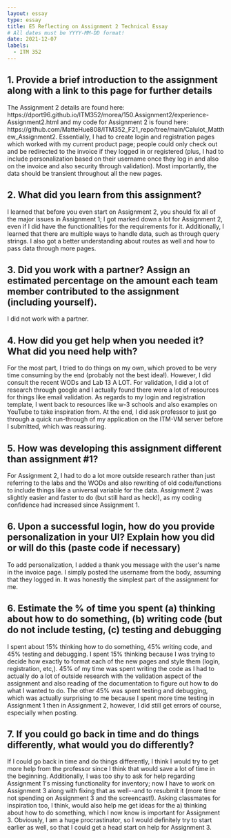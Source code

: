 ```yaml
---
layout: essay
type: essay
title: E5 Reflecting on Assignment 2 Technical Essay
# All dates must be YYYY-MM-DD format!
date: 2021-12-07
labels:
  - ITM 352
---
```

<h2>1. Provide a brief introduction to the assignment along with a link to this page for further details</h2>
The Assignment 2 details are found here: https://dport96.github.io/ITM352/morea/150.Assignment2/experience-Assignment2.html and my code for Assignment 2 is found here: https://github.com/MatteHue808/ITM352_F21_repo/tree/main/Calulot_Matthew_Assignment2. Essentially, I had to create login and registration pages which worked with my current product page; people could only check out and be redirected to the invoice if they logged in or registered (plus, I had to include personalization based on their username once they log in and also on the invoice and also security through validation). Most importantly, the data should be transient throughout all the new pages. 

<h2>2. What did you learn from this assignment?</h2>
I learned that before you even start on Assignment 2, you should fix all of the major issues in Assignment 1; I got marked down a lot for Assignment 2, even if I did have the functionalities for the requirements for it. Additionally, I learned that there are multiple ways to handle data, such as through query strings. I also got a better understanding about routes as well and how to pass data through more pages. 

<h2>3. Did you work with a partner? Assign an estimated percentage on the amount each team member contributed to the assignment (including yourself).</h2>
I did not work with a partner.

<h2>4. How did you get help when you needed it? What did you need help with?</h2> 
For the most part, I tried to do things on my own, which proved to be very time consuming by the end (probably not the best idea!). However, I did consult the recent WODs and Lab 13 A LOT. For validation, I did a lot of research through google and I actually found there were a lot of resources for things like email validation. As regards to my login and registration template, I went back to resources like w-3 schools and also examples on YouTube to take inspiration from. At the end, I did ask professor to just go through a quick run-through of my application on the ITM-VM server before I submitted, which was reassuring. 

<h2>5. How was developing this assignment different than assignment #1?</h2> 
For Assignment 2, I had to do a lot more outside research rather than just referring to the labs and the WODs and also rewriting of old code/functions to include things like a universal variable for the data. Assignment 2 was slightly easier and faster to do (but still hard as heck!), as my coding confidence had increased since Assignment 1. 

<h2>6. Upon a successful login, how do you provide personalization in your UI? Explain how you did or will do this (paste code if necessary)</h2>
To add personalization, I added a thank you message with the user's name in the invoice page. I simply posted the username from the body, assuming that they logged in. It was honestly the simplest part of the assignment for me. 

<h2>6. Estimate the % of time you spent (a) thinking about how to do something, (b) writing code (but do not include testing, (c) testing and debugging</h2>
I spent about 15% thinking how to do something, 45% writing code, and 45% testing and debugging. I spent 15% thinking because I was trying to decide how exactly to format each of the new pages and style them (login, registration, etc,). 45% of my time was spent writing the code as I had to actually do a lot of outside research with the validation aspect of the assignment and also reading of the documentation to figure out how to do what I wanted to do. The other 45% was spent testing and debugging, which was actually surprising to me because I spent more time testing in Assignment 1 then in Assignment 2, however, I did still get errors of course, especially when posting. 


<h2>7. If you could go back in time and do things differently, what would you do differently?</h2>
If I could go back in time and do things differently, I think I would try to get more help from the professor since I think that would save a lot of time in the beginning. Additionally, I was too shy to ask for help regarding Assignment 1's missing functionality for inventory; now I have to work on Assignment 3 along with fixing that as well--and to resubmit it (more time not spending on Assignment 3 and the screencast!). Asking classmates for inspiration too, I think, would also help me get ideas for the a) thinking about how to do something, which I now know is important for Assignment 3.  Obviously, I am a huge procrastinator, so I would definitely try to start earlier as well, so that I could get a head start on help for Assignment 3.


